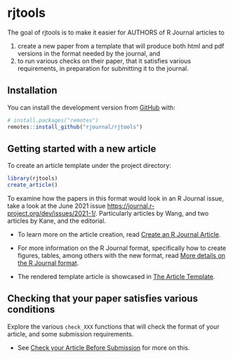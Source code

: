 
<!-- README.md is generated from README.Rmd. Please edit that file -->

# rjtools

<!-- badges: start -->
<!-- badges: end -->

The goal of rjtools is to make it easier for AUTHORS of R Journal
articles to

1.  create a new paper from a template that will produce both html and
    pdf versions in the format needed by the journal, and
2.  to run various checks on their paper, that it satisfies various
    requirements, in preparation for submitting it to the journal.

## Installation

<!-- You can install the released version of rjtools from [CRAN](https://CRAN.R-project.org) with: -->
<!-- ``` r -->
<!-- install.packages("rjtools") -->
<!-- ``` -->
<!-- And the development version from [GitHub](https://github.com/rjournal/rjtools) with: -->

You can install the development version from
[GitHub](https://github.com/rjournal/rjtools) with:

``` r
# install.packages("remotes")
remotes::install_github("rjournal/rjtools")
```

## Getting started with a new article

To create an article template under the project directory:

``` r
library(rjtools)
create_article()
```

To examine how the papers in this format would look in an R Journal
issue, take a look at the June 2021 issue
<https://journal.r-project.org/dev/issues/2021-1/>. Particularly
articles by Wang, and two articles by Kane, and the editorial.

-   To learn more on the article creation, read [Create an R Journal
    Article](https://rjournal.github.io/rjtools/articles/create_article.html).

-   For more information on the R Journal format, specifically how to
    create figures, tables, among others with the new format, read [More
    details on the R Journal
    format](https://rjournal.github.io/rjtools/articles/format-details.html).

-   The rendered template article is showcased in [The Article
    Template](https://rjournal.github.io/rjtools/articles/article_template.html).

## Checking that your paper satisfies various conditions

Explore the various `check_XXX` functions that will check the format of
your article, and some submission requirements.

-   See [Check your Article Before
    Submission](https://rjournal.github.io/rjtools/articles/check_functions.html)
    for more on this.
